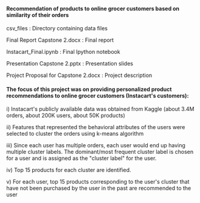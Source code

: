 #### Recommendation of products to online grocer customers based on similarity of their orders

csv_files : Directory containing data files

Final Report Capstone 2.docx : Final report

Instacart_Final.ipynb : Final Ipython notebook

Presentation Capstone 2.pptx : Presentation slides

Project Proposal for Capstone 2.docx : Project description

#### The focus of this project was on providing personalized product recommendations to online grocer customers (Instacart's customers):

i) Instacart's publicly available data was obtained from Kaggle (about 3.4M orders, about 200K users, about 50K products)

ii) Features that represented the behavioral attributes of the users were selected to cluster the orders using k-means algorithm

iii) Since each user has multiple orders, each user would end up having multiple cluster labels. The dominant/most frequent cluster label is chosen for a user and is assigned as the "cluster label" for the user. 

iv) Top 15 products for each cluster are identified. 

v) For each user, top 15 products corresponding to the user's cluster that have not been purchased by the user in the past are recommended to the user





